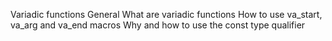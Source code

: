 Variadic functions
General
What are variadic functions
How to use va_start, va_arg and va_end macros
Why and how to use the const type qualifier
